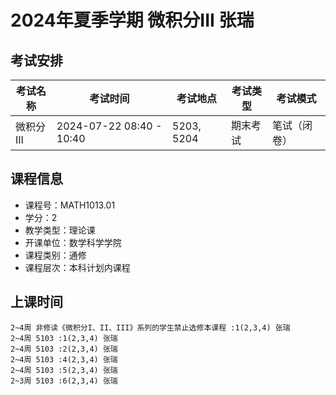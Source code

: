 # 2024年夏季学期 微积分III 张瑞




## 考试安排

| 考试名称 | 考试时间 | 考试地点 | 考试类型 | 考试模式 |
| -------- | -------- | -------- | -------- | -------- |
| 微积分III | 2024-07-22 08:40 - 10:40 | 5203, 5204 | 期末考试 | 笔试（闭卷） |





## 课程信息

- 课程号：MATH1013.01
- 学分：2
- 教学类型：理论课
- 开课单位：数学科学学院
- 课程类别：通修
- 课程层次：本科计划内课程

## 上课时间

```
2~4周 非修读《微积分I、II、III》系列的学生禁止选修本课程 :1(2,3,4) 张瑞
2~4周 5103 :1(2,3,4) 张瑞
2~4周 5103 :2(2,3,4) 张瑞
2~4周 5103 :4(2,3,4) 张瑞
2~4周 5103 :5(2,3,4) 张瑞
2~3周 5103 :6(2,3,4) 张瑞
```

